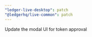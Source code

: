 ```yaml
---
"ledger-live-desktop": patch
"@ledgerhq/live-common": patch
---
```


Update the modal UI for token approval
